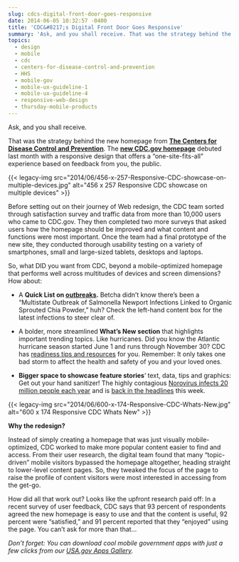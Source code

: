 ```yaml
---
slug: cdcs-digital-front-door-goes-responsive
date: 2014-06-05 10:32:57 -0400
title: 'CDC&#8217;s Digital Front Door Goes Responsive'
summary: 'Ask, and you shall receive. That was the strategy behind the new homepage from The Centers for Disease Control and Prevention. The new CDC.gov homepage debuted last month with a responsive design that offers a &#8220;one-site-fits-all&#8221; experience based on feedback from you, the public.'
topics:
  - design
  - mobile
  - cdc
  - centers-for-disease-control-and-prevention
  - HHS
  - mobile-gov
  - mobile-ux-guideline-1
  - mobile-ux-guideline-4
  - responsive-web-design
  - thursday-mobile-products
---
```


Ask, and you shall receive.

That was the strategy behind the new homepage from [**The Centers for Disease Control and Prevention**](http://www.cdc.gov/about/organization/mission.htm). The [**new CDC.gov homepage**](http://www.cdc.gov/) debuted last month with a responsive design that offers a &#8220;one-site-fits-all&#8221; experience based on feedback from you, the public.

{{< legacy-img src="2014/06/456-x-257-Responsive-CDC-showcase-on-multiple-devices.jpg" alt="456 x 257 Responsive CDC showcase on multiple devices" >}}

Before setting out on their journey of Web redesign, the CDC team sorted through satisfaction survey and traffic data from more than 10,000 users who came to CDC.gov. They then completed two more surveys that asked users how the homepage should be improved and what content and functions were most important. Once the team had a final prototype of the new site, they conducted thorough usability testing on a variety of smartphones, small and large-sized tablets, desktops and laptops.



So, what DID you want from CDC, beyond a mobile-optimized homepage that performs well across multitudes of devices and screen dimensions? How about:

  * A **Quick List on [outbreaks](http://www.cdc.gov/outbreaks/index.html?s_cid=cdc_homepage_alloutbreaks_001).** Betcha didn&#8217;t know there&#8217;s been a &#8220;Multistate Outbreak of Salmonella Newport Infections Linked to Organic Sprouted Chia Powder,&#8221; huh? Check the left-hand content box for the latest infections to steer clear of.

  * A bolder, more streamlined **What&#8217;s New section** that highlights important trending topics. Like hurricanes. Did you know the Atlantic hurricane season started June 1 and runs through November 30? CDC has [readiness tips and resources](http://www.cdc.gov/features/hurricanepreparedness/index.html?s_cid=cdc_homepage_whatsnew_001) for you. Remember: It only takes one bad storm to affect the health and safety of you and your loved ones.

  * **Bigger space to showcase feature stories**&#8216; text, data, tips and graphics: Get out your hand sanitizer! The highly contagious [Norovirus infects 20 million people each year](http://www.cdc.gov/vitalsigns/norovirus/index.html?s_cid=cdc_homepage_feature_001) and is [back in the headlines](http://www.nbcnews.com/health/health-news/norovirus-think-restaurants-not-cruise-ships-cdc-says-n121401) this week.

{{< legacy-img src="2014/06/600-x-174-Responsive-CDC-Whats-New.jpg" alt="600 x 174 Responsive CDC Whats New" >}}

**Why the redesign?**

Instead of simply creating a homepage that was just visually mobile-optimized, CDC worked to make more popular content easier to find and access. From their user research, the digital team found that many &#8220;topic-driven&#8221; mobile visitors bypassed the homepage altogether, heading straight to lower-level content pages. So, they tweaked the focus of the page to raise the profile of content visitors were most interested in accessing from the get-go.

How did all that work out? Looks like the upfront research paid off: In a recent survey of user feedback, CDC says that 93 percent of respondents agreed the new homepage is easy to use and that the content is useful, 92 percent were &#8220;satisfied,&#8221; and 91 percent reported that they &#8220;enjoyed&#8221; using the page. You can&#8217;t ask for more than that&#8230;

_Don&#8217;t forget: You can download cool mobile government apps with just a few clicks from our [USA.gov Apps Gallery](http://apps.usa.gov/)._
